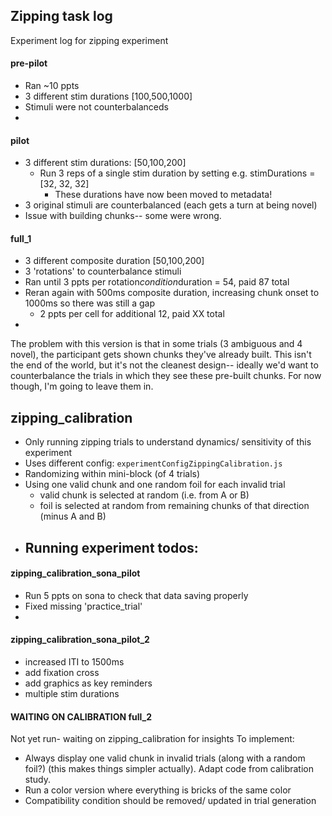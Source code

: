 ## Zipping task log

Experiment log for zipping experiment


#### pre-pilot
- Ran ~10 ppts
- 3 different stim durations [100,500,1000]
- Stimuli were not counterbalanceds
- 


#### pilot
- 3 different stim durations: [50,100,200]
  - Run 3 reps of a single stim duration by setting e.g. stimDurations = [32, 32, 32]
    - These durations have now been moved to metadata!
- 3 original stimuli are counterbalanced (each gets a turn at being novel)
- Issue with building chunks-- some were wrong.


#### full_1
- 3 different composite duration [50,100,200]
- 3 'rotations' to counterbalance stimuli
- Ran until 3 ppts per rotation*condition*duration = 54, paid 87 total
- Reran again with 500ms composite duration, increasing chunk onset to 1000ms so there was still a gap
  - 2 ppts per cell for additional 12, paid XX total
- 

The problem with this version is that in some trials (3 ambiguous and 4 novel), the participant gets shown chunks they've already built. This isn't the end of the world, but it's not the cleanest design-- ideally we'd want to counterbalance the trials in which they see these pre-built chunks. For now though, I'm going to leave them in.


## zipping_calibration
- Only running zipping trials to understand dynamics/ sensitivity of this experiment
- Uses different config: `experimentConfigZippingCalibration.js`
- Randomizing within mini-block (of 4 trials)
- Using one valid chunk and one random foil for each invalid trial
  - valid chunk is selected at random (i.e. from A or B)
  - foil is selected at random from remaining chunks of that direction (minus A and B)
- Running experiment todos:
  - 

#### zipping_calibration_sona_pilot
- Run 5 ppts on sona to check that data saving properly
- Fixed missing 'practice_trial'
- 

#### zipping_calibration_sona_pilot_2
- increased ITI to 1500ms
- add fixation cross
- add graphics as key reminders
- multiple stim durations


#### WAITING ON CALIBRATION full_2
Not yet run- waiting on zipping_calibration for insights
To implement:
- Always display one valid chunk in invalid trials (along with a random foil?) (this makes things simpler actually). Adapt code from calibration study.
- Run a color version where everything is bricks of the same color
- Compatibility condition should be removed/ updated in trial generation
